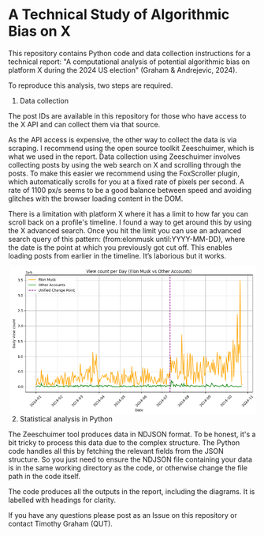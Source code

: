 # A Technical Study of Algorithmic Bias on X

This repository contains Python code and data collection instructions for a technical report: "A computational analysis of potential algorithmic bias on platform X during the 2024 US election" (Graham &amp; Andrejevic, 2024). 

To reproduce this analysis, two steps are required. 

1. Data collection

The post IDs are available in this repository for those who have access to the X API and can collect them via that source.

As the API access is expensive, the other way to collect the data is via scraping. I recommend using the open source toolkit Zeeschuimer, which is what we used in the report.
Data collection using Zeeschuimer involves collecting posts by using the web search on X and scrolling through the posts. To make this easier we recommend using the FoxScroller plugin, which automatically scrolls for you at a fixed rate of pixels per second. A rate of 1100 px/s seems to be a good balance between speed and avoiding glitches with the browser loading content in the DOM. 

There is a limitation with platform X where it has a limit to how far you can scroll back on a profile's timeline. I found a way to get around this by using the X advanced search. Once you hit the limit you can use an advanced search query of this pattern: (from:elonmusk until:YYYY-MM-DD), where the date is the point at which you previously got cut off. This enables loading posts from earlier in the timeline. It’s laborious but it works.

<p>
  <img src="https://github.com/timothyjgraham/AlgorithmicBiasX/blob/main/Unknown-15.png" alt="Elon Musk's view count over time showing evidence of algorithmic amplification" align="right" width="500" style="margin-left: 15px;">
  
2. Statistical analysis in Python

The Zeeschuimer tool produces data in NDJSON format. To be honest, it's a bit tricky to process this data due to the complex structure. The Python code handles all this by fetching the relevant fields from the JSON structure. So you just need to ensure the NDJSON file containing your data is in the same working directory as the code, or otherwise change the file path in the code itself.

The code produces all the outputs in the report, including the diagrams. It is labelled with headings for clarity.

If you have any questions please post as an Issue on this repository or contact Timothy Graham (QUT).

</p>
